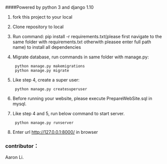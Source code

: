 ####Powered by python 3 and django 1.10


1. fork this project to your local
2. Clone repository to local
3. Run command: pip install -r requirements.txt(please first navigate to the same folder with requirements.txt otherwith pleasee enter full path name) to install all dependencies
4. Migrate database, run commands in same folder with manage.py:

        python manage.py makemigrations
        python manage.py migrate

5. Like step 4, create a super user:

        python manage.py createsuperuser

		
6. Before running your website, please execute PrepareWebSite.sql in mysql.

7. Like step 4 and 5, run below command to start server.

        python manage.py runserver

8. Enter url http://127.0.0.1:8000/ in browser

### contributor：
Aaron Li.

